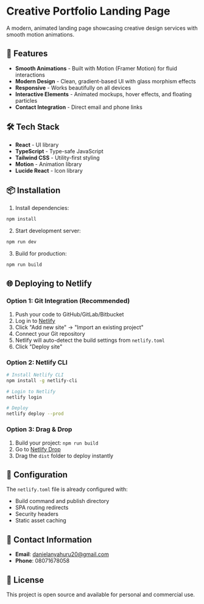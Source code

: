 # Creative Portfolio Landing Page

A modern, animated landing page showcasing creative design services with smooth motion animations.

## 🚀 Features

- **Smooth Animations** - Built with Motion (Framer Motion) for fluid interactions
- **Modern Design** - Clean, gradient-based UI with glass morphism effects
- **Responsive** - Works beautifully on all devices
- **Interactive Elements** - Animated mockups, hover effects, and floating particles
- **Contact Integration** - Direct email and phone links

## 🛠️ Tech Stack

- **React** - UI library
- **TypeScript** - Type-safe JavaScript
- **Tailwind CSS** - Utility-first styling
- **Motion** - Animation library
- **Lucide React** - Icon library

## 📦 Installation

1. Install dependencies:
```bash
npm install
```

2. Start development server:
```bash
npm run dev
```

3. Build for production:
```bash
npm run build
```

## 🌐 Deploying to Netlify

### Option 1: Git Integration (Recommended)

1. Push your code to GitHub/GitLab/Bitbucket
2. Log in to [Netlify](https://netlify.com)
3. Click "Add new site" → "Import an existing project"
4. Connect your Git repository
5. Netlify will auto-detect the build settings from `netlify.toml`
6. Click "Deploy site"

### Option 2: Netlify CLI

```bash
# Install Netlify CLI
npm install -g netlify-cli

# Login to Netlify
netlify login

# Deploy
netlify deploy --prod
```

### Option 3: Drag & Drop

1. Build your project: `npm run build`
2. Go to [Netlify Drop](https://app.netlify.com/drop)
3. Drag the `dist` folder to deploy instantly

## 📝 Configuration

The `netlify.toml` file is already configured with:
- Build command and publish directory
- SPA routing redirects
- Security headers
- Static asset caching

## 📧 Contact Information

- **Email**: danielanyahuru20@gmail.com
- **Phone**: 08071678058

## 📄 License

This project is open source and available for personal and commercial use.
